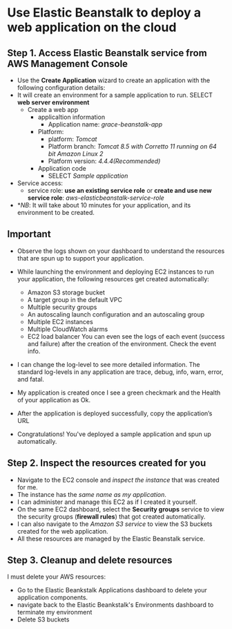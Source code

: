 # Use Elastic Beanstalk to deploy a web application on the cloud

## Step 1. Access Elastic Beanstalk service from AWS Management Console
- Use the **Create Application** wizard to create an application with the following configuration details:
- It will create an environment for a sample application to run. SELECT **web server environment**
  - Create a web app
    - applicaltion information
      - Application name: *grace-beanstalk-app*
    - Platform:
      - platform: *Tomcat*
      - Platform branch: *Tomcat 8.5 with Corretto 11 running on 64 bit Amazon Linux 2*
      - Platform version: *4.4.4(Recommended)*
    - Application code
      - SELECT *Sample application*
- Service access:
  - service role: **use an existing service role** or **create and use new service role**: *aws-elasticbeanstalk-service-role*
- **NB*: It will take about 10 minutes for your application, and its environment to be created.

## Important
- Observe the logs shown on your dashboard to understand the resources that are spun up to support your application. 
- While launching the environment and deploying EC2 instances to run your application, the following resources get created automatically:
    - Amazon S3 storage bucket
    - A target group in the default VPC
    - Multiple security groups
    - An autoscaling launch configuration and an autoscaling group
    - Multiple EC2 instances
    - Multiple CloudWatch alarms
    - EC2 load balancer You can even see the logs of each event (success and failure) after the creation of the environment. Check the event info.

- I can change the log-level to see more detailed information. The standard log-levels in any application are trace, debug, info, warn, error, and fatal.
- My application is created once I see a green checkmark and the Health of your application as Ok.
- After the application is deployed successfully, copy the application’s URL
- Congratulations! You've deployed a sample application and spun up automatically.

## Step 2. Inspect the resources created for you
- Navigate to the EC2 console and *inspect the instance* that was created for me. 
- The instance has the *same name as my application*. 
- I can administer and manage this EC2 as if I created it yourself.
- On the same EC2 dashboard, select the **Security groups** service to view the security groups (**firewall rules**) that got created automatically.
- I can also navigate to the *Amazon S3 service* to view the S3 buckets created for the web application. 
- All these resources are managed by the Elastic Beanstalk service.

## Step 3. Cleanup and delete resources
I must delete your AWS resources:
- Go to the Elastic Beankstalk Applications dashboard to delete your application components.
- navigate back to the Elastic Beankstalk's Environments dashboard  to terminate my environment 
- Delete S3 buckets


